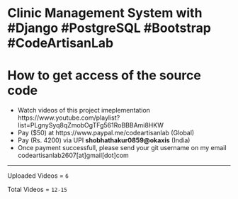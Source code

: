 <h1>Clinic Management System with #Django #PostgreSQL #Bootstrap #CodeArtisanLab</h1>
<h1>How to get access of the source code</h1>
<ul>
    <li>Watch videos of this project imeplementation https://www.youtube.com/playlist?list=PLgnySyq8qZmobOgTFg561RoBBBAmi8HKW</li>
    <li>Pay ($50) at https://www.paypal.me/codeartisanlab (Global)</li>
    <li>Pay (Rs. 4200) via UPI <b>shobhathakur0859@okaxis</b> (India)</li>
    <li>Once payment successfull, please send your git username on my email codeartisanlab2607[at]gmail[dot]com</li>
</ul>
<hr/>
<p>Uploaded Videos = <code>6</code></p>
<p>Total Videos = <code>12-15</code></p>
